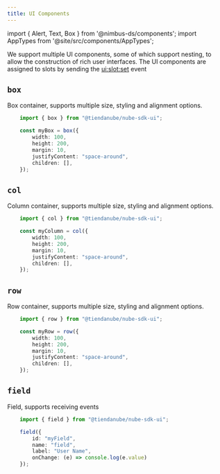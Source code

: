 ```yaml
---
title: UI Components
---
```


import { Alert, Text, Box } from '@nimbus-ds/components';
import AppTypes from '@site/src/components/AppTypes';

We support multiple UI components, some of which support nesting, to allow the construction of rich user interfaces.
The UI components are assigned to slots by sending the [ui:slot:set](./events#uislotset) event

## `box`

Box container, supports multiple size, styling and alignment options.

```typescript title="Example"
    import { box } from "@tiendanube/nube-sdk-ui";

    const myBox = box({ 
        width: 100, 
        height: 200,
        margin: 10,
        justifyContent: "space-around",
	    children: [],
    });
```

## `col`

Column container, supports multiple size, styling and alignment options.

```typescript title="Example"
    import { col } from "@tiendanube/nube-sdk-ui";

    const myColumn = col({ 
        width: 100, 
        height: 200,
        margin: 10,
        justifyContent: "space-around",
	    children: [],
    });
```

## `row`

Row container, supports multiple size, styling and alignment options.

```typescript title="Example"
    import { row } from "@tiendanube/nube-sdk-ui";

    const myRow = row({ 
        width: 100, 
        height: 200,
        margin: 10,
        justifyContent: "space-around",
	    children: [],
    });
```

## `field`

Field, supports receiving events

```typescript title="Example"
    import { field } from "@tiendanube/nube-sdk-ui";

    field({ 
        id: "myField",
        name: "field", 
        label: "User Name", 
        onChange: (e) => console.log(e.value) 
    });
```

